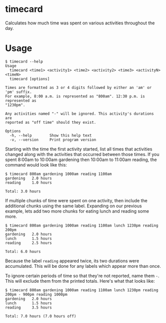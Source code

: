 # timecard

Calculates how much time was spent on various activities throughout the day.

# Usage

```
$ timecard --help
Usage
  timecard <time1> <activity1> <time2> <activity2> <time3> <activityN> <timeN>
  timecard [options]

Times are formatted as 3 or 4 digits followed by either an 'am' or 'pm' suffix.
For example, 8:00 a.m. is represented as "800am". 12:30 p.m. is represented as
"1230pm".

Any activities named "-" will be ignored. This activity's durations are
reported as "off time" should they exist.

Options
  -h, --help        Show this help text
  -v, --version     Print program version
```

Starting with the time the first activity started, list all times that activities changed along with the activities that occurred between those times. If you spent 8:00am to 10:00am gardening then 10:00am to 11:00am reading, the command would look like this:

```
$ timecard 800am gardening 1000am reading 1100am
gardening   2.0 hours
reading     1.0 hours

Total: 3.0 hours
```

If multiple chunks of time were spent on one activity, then include the additional chunks using the same label. Expanding on our previous example, lets add two more chunks for eating lunch and reading some more.

```
$ timecard 800am gardening 1000am reading 1100am lunch 1230pm reading 200pm
gardening   2.0 hours
lunch       1.5 hours
reading     2.5 hours

Total: 6.0 hours
```

Because the label `reading` appeared twice, its two durations were accumulated. This will be done for any labels which appear more than once.

To ignore certain periods of time so that they're not reported, name them `-`. This will exclude them from the printed totals. Here's what that looks like:

```
$ timecard 800am gardening 1000am reading 1100am lunch 1230pm reading 200pm - 900pm reading 1000pm
gardening   2.0 hours
lunch       1.5 hours
reading     3.5 hours

Total: 7.0 hours (7.0 hours off)
```
